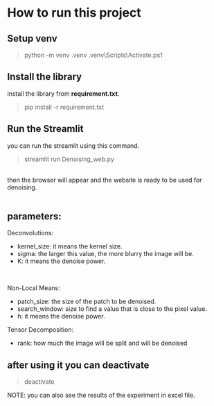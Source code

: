 # How to run this project

## Setup venv

> python -m venv .venv
> .venv\Scripts\Activate.ps1

## Install the library

install the library from **requirement.txt**. </br>
> pip install -r requirement.txt </br>

## Run the Streamlit

you can run the streamlit using this command.
> streamlit run Denoising_web.py </br>

</br>
then the browser will appear and the website is ready to be used for denoising.</br></br>

## parameters:</br>

Deconvolutions:

- kernel_size: it means the kernel size.
- sigma: the larger this value, the more blurry the image will be.
- K: it means the denoise power.
</br>

Non-Local Means:

- patch_size: the size of the patch to be denoised.
- search_window: size to find a value that is close to the pixel value.
- h: it means the denoise power.

Tensor Decomposition:

- rank: how much the image will be split and will be denoised

## after using it you can deactivate

> deactivate

NOTE: you can also see the results of the experiment in excel file.
